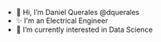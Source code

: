 - 👋 Hi, I’m Daniel Querales @dquerales
- ✨ I'm an Electrical Engineer
- 👀 I’m currently interested in Data Science
<!---
- 🌱 I’m currently learning...
- 💞️ I’m looking to collaborate on ...
- 📫 How to reach me ...
--->

<!---
dquerales/dquerales is a ✨ special ✨ repository because its `README.md` (this file) appears on your GitHub profile.
You can click the Preview link to take a look at your changes.
--->
